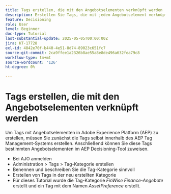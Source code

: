```yaml
---
title: Tags erstellen, die mit den Angebotselementen verknüpft werden
description: Erstellen Sie Tags, die mit jedem Angebotselement verknüpft werden, um die Suche, Filterung und Anwendung von Regeln oder Strategien während der Personalisierung und Entscheidung zu erleichtern
feature: Decisioning
role: User
level: Beginner
doc-type: Tutorial
last-substantial-update: 2025-05-05T00:00:00Z
jira: KT-17728
exl-id: 4842e70f-b440-4e51-8d74-89023c651fc7
source-git-commit: 2ca9ffee1a2326b8ae55a8e8de496a632fea79c8
workflow-type: tm+mt
source-wordcount: '126'
ht-degree: 0%

---
```


# Tags erstellen, die mit den Angebotselementen verknüpft werden

Um Tags mit Angebotselementen in Adobe Experience Platform (AEP) zu erstellen, müssen Sie zunächst die Tags selbst innerhalb des AEP Tag Management-Systems erstellen. Anschließend können Sie diese Tags bestimmten Angebotselementen im AEP Decisioning-Tool zuweisen.

* Bei AJO anmelden
* Administration > Tags > Tag-Kategorie erstellen
* Benennen und beschreiben Sie die Tag-Kategorie sinnvoll
* Erstellen von Tags in der neu erstellten Kategorie
* Für dieses Tutorial wurde die Tag-Kategorie _FinWise Finance-Angebote_ erstellt und ein Tag mit dem Namen _AssetPreference_ erstellt.
